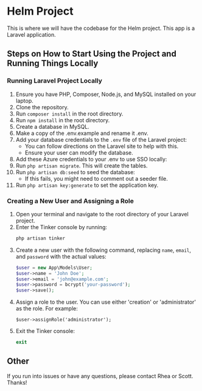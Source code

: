 # Helm Project

This is where we will have the codebase for the Helm project. This app is a Laravel application.

## Steps on How to Start Using the Project and Running Things Locally

### Running Laravel Project Locally

1. Ensure you have PHP, Composer, Node.js, and MySQL installed on your laptop.
2. Clone the repository.
3. Run `composer install` in the root directory.
4. Run `npm install` in the root directory.
5. Create a database in MySQL.
6. Make a copy of the .env.example and rename it .env.
7. Add your database credentials to the `.env` file of the Laravel project:
    - You can follow directions on the Laravel site to help with this.
    - Ensure your user can modify the database.
8. Add these Azure credentials to your .env to use SSO locally:
9. Run `php artisan migrate`. This will create the tables.
10. Run `php artisan db:seed` to seed the database:
    - If this fails, you might need to comment out a seeder file.
11. Run `php artisan key:generate` to set the application key.

### Creating a New User and Assigning a Role

1. Open your terminal and navigate to the root directory of your Laravel project.
2. Enter the Tinker console by running:
    ```bash
    php artisan tinker
    ```
3. Create a new user with the following command, replacing `name`, `email`, and `password` with the actual values:
    ```php
    $user = new App\Models\User;
    $user->name = 'John Doe';
    $user->email = 'john@example.com';
    $user->password = bcrypt('your-password');
    $user->save();
    ```
4. Assign a role to the user. You can use either 'creation' or 'administrator' as the role. For example:
    ```ph
    $user->assignRole('administrator');
    ```
5. Exit the Tinker console:
    ```php
    exit
    ```

## Other

If you run into issues or have any questions, please contact Rhea or Scott. Thanks!

